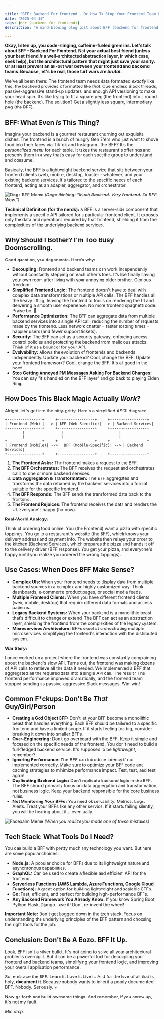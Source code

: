 ```yaml
---

title: "BFF: Backend For Frontend - Or How To Stop Your Frontend Team From Murdering Your Backend Engineers (And Maybe Vice Versa)"
date: "2025-04-14"
tags: [BFF (backend for frontend)]
description: "A mind-blowing blog post about BFF (backend for frontend), written for chaotic Gen Z engineers. Buckle up, buttercups, because we're diving deep into the abyss of architectural patterns. You've been warned."

---
```


**Okay, listen up, you code-slinging, caffeine-fueled gremlins. Let's talk about BFF – Backend For Frontend. Not your actual best friend (unless your best friend *is* a well-architected abstraction layer, in which case, seek help), but the architectural pattern that might just save your sanity. Or at least prevent an all-out war between your frontend and backend teams. Because, let's be real, those turf wars are *brutal*.**

We've all been there: The frontend team needs data formatted *exactly* like this, the backend provides it formatted like *that*. Cue endless Slack threads, passive-aggressive stand-up updates, and enough API versioning to make your head spin. It's like trying to fit a square peg (the frontend) into a round hole (the backend). The solution? Get a slightly less square, intermediary peg (the BFF).

## BFF: What Even *Is* This Thing?

Imagine your backend is a gourmet restaurant churning out exquisite dishes. The frontend is a bunch of hungry Gen Z'ers who just want to shove food into their faces via TikTok and Instagram. The BFF? It's the *personalized menu* for each table. It takes the restaurant's offerings and presents them in a way that's easy for each specific group to understand and consume.

Basically, the BFF is a lightweight backend service that sits between your frontend clients (web, mobile, desktop, toaster – whatever) and your existing backend services. It's tailored to the specific needs of each frontend, acting as an adapter, aggregator, and orchestrator.

![Doge BFF Meme](https://i.imgflip.com/5h657d.jpg)
*(Doge thinking: "Much Backend. Very Frontend. So BFF. Wow.")*

**Technical Definition (for the nerds):** A BFF is a server-side component that implements a specific API tailored for a particular frontend client. It exposes only the data and operations required by that frontend, shielding it from the complexities of the underlying backend services.

## Why Should I Bother? I'm Too Busy Doomscrolling.

Good question, you degenerate. Here's why:

*   **Decoupling:** Frontend and backend teams can work independently without constantly stepping on each other's toes. It’s like finally having your own room after living with your annoying older brother. Glorious freedom!
*   **Simplified Frontend Logic:** The frontend doesn't have to deal with complex data transformations or multiple API calls. The BFF handles all the heavy lifting, leaving the frontend to focus on rendering the UI and delivering a smooth user experience. No more frontend spaghetti code. Praise be. 🙏
*   **Performance Optimization:** The BFF can aggregate data from multiple backend services into a single API call, reducing the number of requests made by the frontend. Less network chatter = faster loading times = happier users (and fewer support tickets).
*   **Security:** The BFF can act as a security gateway, enforcing access control policies and protecting the backend from malicious attacks. Think of it as a bouncer for your API.
*   **Evolvability:** Allows the evolution of frontends and backends independently. Update your backend? Cool, change the BFF. Update your frontend framework? Cool, change the BFF. It's all good in the hood.
*   **Stop Getting Annoyed PM Messages Asking For Backend Changes:** You can say "it's handled on the BFF layer" and go back to playing Elden Ring.

## How Does This Black Magic Actually *Work*?

Alright, let's get into the nitty-gritty. Here's a simplified ASCII diagram:

```
+----------------+     +-----------------+     +-----------------+
| Frontend (Web) | --> | BFF (Web-Specific)| --> | Backend Services|
+----------------+     +-----------------+     +-----------------+
        |                 |                         |
        |                 |                         |
+----------------+     +-----------------+     +-----------------+
| Frontend (Mobile)| --> | BFF (Mobile-Specific)| --> | Backend Services|
+----------------+     +-----------------+     +-----------------+
```

1.  **The Frontend Asks:** The frontend makes a request to the BFF.
2.  **The BFF Orchestrates:** The BFF receives the request and orchestrates calls to one or more backend services.
3.  **Data Aggregation & Transformation:** The BFF aggregates and transforms the data returned by the backend services into a format suitable for the specific frontend.
4.  **The BFF Responds:** The BFF sends the transformed data back to the frontend.
5.  **The Frontend Rejoices:** The frontend receives the data and renders the UI. Everyone's happy (for now).

**Real-World Analogy:**

Think of ordering food online. You (the Frontend) want a pizza with specific toppings. You go to a restaurant's website (the BFF), which knows your delivery address and payment info. The website then relays your order to the kitchen (Backend Services), which prepares the pizza and hands it off to the delivery driver (BFF response). You get your pizza, and everyone's happy (until you realize you ordered the wrong toppings).

## Use Cases: When Does BFF Make Sense?

*   **Complex UIs:** When your frontend needs to display data from multiple backend sources in a complex and highly customized way. Think dashboards, e-commerce product pages, or social media feeds.
*   **Multiple Frontend Clients:** When you have different frontend clients (web, mobile, desktop) that require different data formats and access patterns.
*   **Legacy Backend Systems:** When your backend is a monolithic beast that's difficult to change or extend. The BFF can act as an abstraction layer, shielding the frontend from the complexities of the legacy system.
*   **Microservices Architecture:** BFFs excel at orchestrating multiple microservices, simplifying the frontend's interaction with the distributed system.

**War Story:**

I once worked on a project where the frontend was constantly complaining about the backend's slow API. Turns out, the frontend was making dozens of API calls to retrieve all the data it needed. We implemented a BFF that aggregated all the required data into a single API call. The result? The frontend performance improved dramatically, and the frontend team stopped sending us passive-aggressive Slack messages. Win-win!

## Common F*ckups: Don't Be *That* Guy/Girl/Person

*   **Creating a God Object BFF:** Don't let your BFF become a monolithic beast that handles everything. Each BFF should be tailored to a specific frontend and have a limited scope. If it starts feeling too big, consider breaking it down into smaller BFFs.
*   **Over-Engineering:** Don't go overboard with the BFF. Keep it simple and focused on the specific needs of the frontend. You don't need to build a full-fledged backend service. It's supposed to be *lightweight*, remember?
*   **Ignoring Performance:** The BFF can introduce latency if not implemented correctly. Make sure to optimize your BFF code and caching strategies to minimize performance impact. Test, test, and test again!
*   **Duplicating Backend Logic:** Don't replicate backend logic in the BFF. The BFF should primarily focus on data aggregation and transformation, not business logic. Keep your backend responsible for the core business rules.
*   **Not Monitoring Your BFFs:** You need observability. Metrics. Logs. Alerts. Treat your BFFs like any other service. If it starts failing silently, you will be hearing about it... eventually.

![Facepalm Meme](https://i.kym-cdn.com/photos/images/newsfeed/000/001/384/Atrapitis.gif)
*(When you realize you made one of these mistakes)*

## Tech Stack: What Tools Do I Need?

You can build a BFF with pretty much any technology you want. But here are some popular choices:

*   **Node.js:** A popular choice for BFFs due to its lightweight nature and asynchronous capabilities.
*   **GraphQL:** Can be used to create a flexible and efficient API for the frontend.
*   **Serverless Functions (AWS Lambda, Azure Functions, Google Cloud Functions):** A great option for building lightweight and scalable BFFs.
*   **Go:** Fast, efficient, and perfect for building high-performance BFFs.
*   **Any Backend Framework You Already Know:** If you know Spring Boot, Python Flask, Django...use it! Don't re-invent the wheel!

**Important Note:** Don't get bogged down in the tech stack. Focus on understanding the underlying principles of the BFF pattern and choosing the right tools for the job.

## Conclusion: Don't Be A Bozo. BFF It Up.

Look, BFF isn't a silver bullet. It's not going to solve all your architectural problems overnight. But it can be a powerful tool for decoupling your frontend and backend teams, simplifying your frontend logic, and improving your overall application performance.

So, embrace the BFF. Learn it. Love it. Live it. And for the love of all that is holy, **document it**. Because nobody wants to inherit a poorly documented BFF. Nobody. Seriously. 💀

Now go forth and build awesome things. And remember, if you screw up, it's not my fault.

*Mic drop.*
